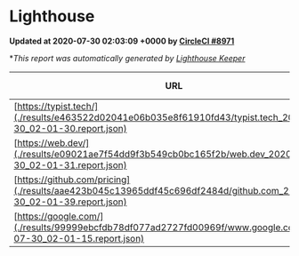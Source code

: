 
# Lighthouse

**Updated at 2020-07-30 02:03:09 +0000 by [CircleCI #8971](https://circleci.com/gh/ItinerisLtd/lighthouse-keeper-example/8971)**

**This report was automatically generated by [Lighthouse Keeper](https://github.com/itinerisltd/lighthouse-keeper)*

| URL | Performance | Accessibility | Best Practices | SEO | PWA | Updated At |
| --- | --- | --- | --- | --- | --- | --- |
| [https://typist.tech/](./results/e463522d02041e06b035e8f61910fd43/typist.tech_2020-07-30_02-01-30.report.json) | 0.92 | 0.92 | 0.92 | 0.99 | 0.57 | 2020-07-30T02:01:30.844Z |
| [https://web.dev/](./results/e09021ae7f54dd9f3b549cb0bc165f2b/web.dev_2020-07-30_02-01-31.report.json) | 0.9 | 1 | 1 | 0.99 | 0.96 | 2020-07-30T02:01:31.212Z |
| [https://github.com/pricing](./results/aae423b045c13965ddf45c696df2484d/github.com_2020-07-30_02-01-39.report.json) | 0.64 | 0.96 | 1 | 0.92 | 0.54 | 2020-07-30T02:01:39.640Z |
| [https://google.com/](./results/99999ebcfdb78df077ad2727fd00969f/www.google.com_2020-07-30_02-01-15.report.json) | 0.95 | 0.9 | 1 | 0.85 | 0.54 | 2020-07-30T02:01:15.458Z |
